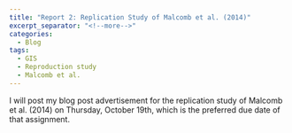 ```yaml
---
title: "Report 2: Replication Study of Malcomb et al. (2014)"
excerpt_separator: "<!--more-->"
categories:
  - Blog
tags:
  - GIS
  - Reproduction study
  - Malcomb et al.
---
```


I will post my blog post advertisement for the replication study of Malcomb et al. (2014) on Thursday, October 19th, which is the preferred due date of that assignment.